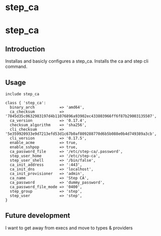 # step_ca
# step_ca

## Introduction

Installas and basicly configures a step_ca. Installs the ca and step cli command.

## Usage

```
include step_ca
```

```
class { 'step_ca':
  binary_arch           => 'amd64',
  ca_checksum           => '7845d35c0632983197d4b11076896a93902ec433803966ff6f87b29003135507',
  ca_version            => '0.17.4',
  checksum_algorithm    => 'sha256',
  cli_checksum          => '5e359920933e9d7213efd53d1c67b0af809288770d6b5b088e0b4d749389a3cb',
  cli_version           => '0.17.5',
  enable_acme           => true,
  enable_sshpop         => true,
  ca_password_file      => '/etc/step-ca/.password',
  step_user_home        => '/etc/step-ca',
  step_user_shell       => '/bin/false',
  ca_init_address       => ':443',
  ca_init_dns           => 'localhost',
  ca_init_provisioner   => 'admin',
  ca_name               => 'Step CA',
  ca_password           => 'dummy_password',
  ca_password_file_mode => '0400',
  step_group            => 'step',
  step_user             => 'step',
}
```

## Future development

I want to get away from execs and move to types & providers
